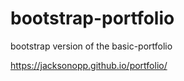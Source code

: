 # bootstrap-portfolio

bootstrap version of the basic-portfolio

https://jacksonopp.github.io/portfolio/
